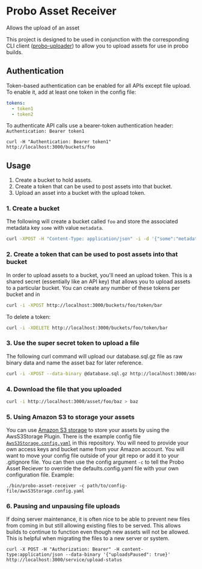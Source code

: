 # Probo Asset Receiver

Allows the upload of an asset

This project is designed to be used in conjunction with the corresponding CLI client
([probo-uploader](https://github.com/ProboCI/probo-uploader)) to allow you to upload
assets for use in probo builds.

## Authentication

Token-based authentication can be enabled for all APIs except file upload. To enable it, add at least one token in the config file:

```yaml
tokens:
  - token1
  - token2
```

To authenticate API calls use a bearer-token authentication header: `Authentication: Bearer token1`

```
curl -H "Authentication: Bearer token1" http://localhost:3000/buckets/foo
```



## Usage

 1. Create a bucket to hold assets.
 2. Create a token that can be used to post assets into that bucket.
 3. Upload an asset into a bucket with the upload token.


### 1. Create a bucket

The following will create a bucket called `foo` and store the associated metadata key `some` with value `metadata`.

```` bash
curl -XPOST -H "Content-Type: application/json" -i -d '{"some":"metadata"}' http://localhost:3000/buckets/foo
````

### 2. Create a token that can be used to post assets into that bucket

In order to upload assets to a bucket, you'll need an upload token. This is a shared secret (essentially like an API key)
that allows you to upload assets to a particular bucket.  You can create any number of these tokens per bucket and in

```` bash
curl -i -XPOST http://localhost:3000/buckets/foo/token/bar
````

To delete a token:

```` bash
curl -i -XDELETE http://localhost:3000/buckets/foo/token/bar
````

### 3. Use the super secret token to upload a file

The following curl command will upload our database.sql.gz file as raw binary data and name the asset
baz for later reference.

```` bash
curl -i -XPOST --data-binary @database.sql.gz http://localhost:3000/asset/bar/baz
````

### 4. Download the file that you uploaded

```` bash
curl -i http://localhost:3000/asset/foo/baz > baz
````

### 5. Using Amazon S3 to storage your assets
You can use [Amazon S3 storage](https://aws.amazon.com/s3/) to store your assets by using the AwsS3Storage Plugin. There is the example config file [`AwsS3Storage.config.yaml`](https://github.com/ProboCI/probo-asset-receiver/blob/file-storage-s3-plugin/AwsS3Storage.config.yaml) in this repository. You will need to provide your own access keys and bucket name from your Amazon account. You will want to move your config file outside of your git repo or add it to your .gitignore file. You can then use the config argument `-c` to tell the Probo Asset Reciever to override the defaults.config.yaml file with your own configuration file.
Example:
```
./bin/probo-asset-receiver -c path/to/config-file/awsS3Storage.config.yaml
```

### 6. Pausing and unpausing file uploads
If doing server maintenance, it is often nice to be able to prevent new files
from coming in but still allowing existing files to be served. This allows
builds to continue to function even though new assets will not be allowed. This
is helpful when migrating the files to a new server or system.

```
curl -X POST -H "Authorization: Bearer" -H content-type:application/json --data-binary '{"uploadsPaused": true}' http://localhost:3000/service/upload-status
```
